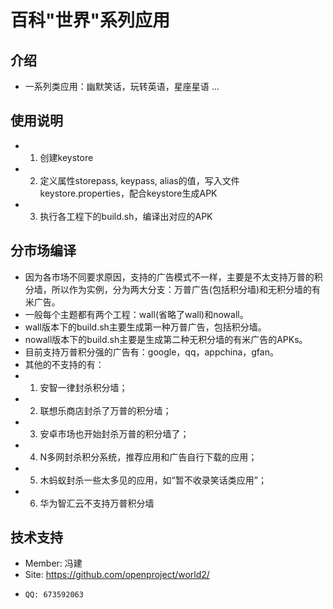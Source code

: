 百科"世界"系列应用
==============================

介绍
--------
- 一系列类应用：幽默笑话，玩转英语，星座星语 ...

使用说明
--------
- 1. 创建keystore
- 2. 定义属性storepass, keypass, alias的值，写入文件keystore.properties，配合keystore生成APK
- 3. 执行各工程下的build.sh，编译出对应的APK

分市场编译
--------
- 因为各市场不同要求原因，支持的广告模式不一样，主要是不太支持万普的积分墙，所以作为实例，分为两大分支：万普广告(包括积分墙)和无积分墙的有米广告。
- 一般每个主题都有两个工程：wall(省略了wall)和nowall。
- wall版本下的build.sh主要生成第一种万普广告，包括积分墙。
- nowall版本下的build.sh主要是生成第二种无积分墙的有米广告的APKs。
- 目前支持万普积分强的广告有：google，qq，appchina，gfan。
- 其他的不支持的有：
- 1. 安智一律封杀积分墙；
- 2. 联想乐商店封杀了万普的积分墙；
- 3. 安卓市场也开始封杀万普的积分墙了；
- 4. N多网封杀积分系统，推荐应用和广告自行下载的应用；
- 5. 木蚂蚁封杀一些太多见的应用，如“暂不收录笑话类应用”；
- 6. 华为智汇云不支持万普积分墙

技术支持
------------------------------------
- Member: 冯建
-   Site: <https://github.com/openproject/world2/>
-     QQ: 673592063
